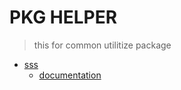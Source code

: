 # PKG HELPER

> this for common utilitize package

- [sss](apmlog\apmlog.go)
    - [documentation](apmlog\README.md) 


